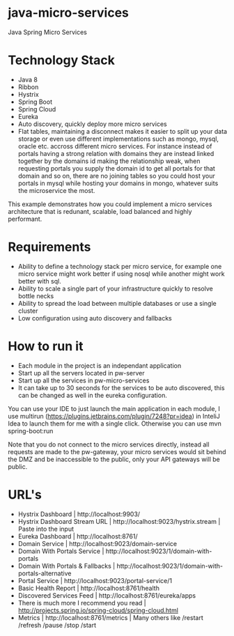 # java-micro-services
Java Spring Micro Services

# Technology Stack
- Java 8
- Ribbon
- Hystrix
- Spring Boot
- Spring Cloud
- Eureka
- Auto discovery, quickly deploy more micro services
- Flat tables, maintaining a disconnect makes it easier to split up your data storage or even use different implementations such as mongo, mysql, oracle etc. accross different micro services. For instance instead of portals having a strong relation with domains they are instead linked together by the domains id making the relationship weak, when requesting portals you supply the domain id to get all portals for that domain and so on, there are no joining tables so you could host your portals in mysql while hosting your domains in mongo, whatever suits the microservice the most.

This example demonstrates how you could implement a micro services architecture that is redunant, scalable, load balanced
and highly performant.

# Requirements
- Ability to define a technology stack per micro service, for example one micro service might work better if using nosql while another might work better with sql.
- Ability to scale a single part of your infrastructure quickly to resolve bottle necks
- Ability to spread the load between multiple databases or use a single cluster
- Low configuration using auto discovery and fallbacks

# How to run it
- Each module in the project is an independant application
- Start up all the servers located in pw-server
- Start up all the services in pw-micro-services
- It can take up to 30 seconds for the services to be auto discovered, this can be changed as well in the eureka configuration.

You can use your IDE to just launch the main application in each module, I use multirun (https://plugins.jetbrains.com/plugin/7248?pr=idea) in InteliJ Idea to launch them for me with a single click. Otherwise you can use mvn spring-boot:run

Note that you do not connect to the micro services directly, instead all requests are made to the pw-gateway, your micro services would sit behind the DMZ and be inaccessible to the public, only your API gateways will be public.

# URL's
- Hystrix Dashboard | http://localhost:9903/
- Hystrix Dashboard Stream URL | http://localhost:9023/hystrix.stream | Paste into the input
- Eureka Dashboard | http://localhost:8761/
- Domain Service | http://localhost:9023/domain-service
- Domain With Portals Service | http://localhost:9023/1/domain-with-portals
- Domain With Portals & Fallbacks | http://localhost:9023/1/domain-with-portals-alternative
- Portal Service | http://localhost:9023/portal-service/1
- Basic Health Report | http://localhost:8761/health
- Discovered Services Feed | http://localhost:8761/eureka/apps
- There is much more I recommend you read | http://projects.spring.io/spring-cloud/spring-cloud.html
- Metrics | http://localhost:8761/metrics | Many others like /restart /refresh /pause /stop /start
